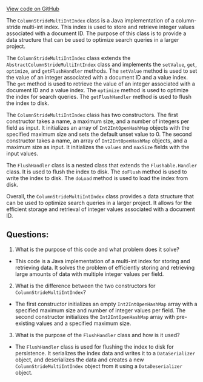 [View code on GitHub](https://github.com/misbahsy/the-algorithm/src/java/com/twitter/search/core/earlybird/index/column/ColumnStrideMultiIntIndex.java)

The `ColumnStrideMultiIntIndex` class is a Java implementation of a column-stride multi-int index. This index is used to store and retrieve integer values associated with a document ID. The purpose of this class is to provide a data structure that can be used to optimize search queries in a larger project.

The `ColumnStrideMultiIntIndex` class extends the `AbstractColumnStrideMultiIntIndex` class and implements the `setValue`, `get`, `optimize`, and `getFlushHandler` methods. The `setValue` method is used to set the value of an integer associated with a document ID and a value index. The `get` method is used to retrieve the value of an integer associated with a document ID and a value index. The `optimize` method is used to optimize the index for search queries. The `getFlushHandler` method is used to flush the index to disk.

The `ColumnStrideMultiIntIndex` class has two constructors. The first constructor takes a name, a maximum size, and a number of integers per field as input. It initializes an array of `Int2IntOpenHashMap` objects with the specified maximum size and sets the default unset value to 0. The second constructor takes a name, an array of `Int2IntOpenHashMap` objects, and a maximum size as input. It initializes the `values` and `maxSize` fields with the input values.

The `FlushHandler` class is a nested class that extends the `Flushable.Handler` class. It is used to flush the index to disk. The `doFlush` method is used to write the index to disk. The `doLoad` method is used to load the index from disk.

Overall, the `ColumnStrideMultiIntIndex` class provides a data structure that can be used to optimize search queries in a larger project. It allows for the efficient storage and retrieval of integer values associated with a document ID.
## Questions: 
 1. What is the purpose of this code and what problem does it solve?
- This code is a Java implementation of a multi-int index for storing and retrieving data. It solves the problem of efficiently storing and retrieving large amounts of data with multiple integer values per field.

2. What is the difference between the two constructors for `ColumnStrideMultiIntIndex`?
- The first constructor initializes an empty `Int2IntOpenHashMap` array with a specified maximum size and number of integer values per field. The second constructor initializes the `Int2IntOpenHashMap` array with pre-existing values and a specified maximum size.

3. What is the purpose of the `FlushHandler` class and how is it used?
- The `FlushHandler` class is used for flushing the index to disk for persistence. It serializes the index data and writes it to a `DataSerializer` object, and deserializes the data and creates a new `ColumnStrideMultiIntIndex` object from it using a `DataDeserializer` object.